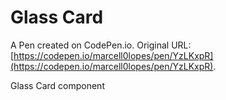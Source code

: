 # Glass Card

A Pen created on CodePen.io. Original URL: [https://codepen.io/marcell0lopes/pen/YzLKxpR](https://codepen.io/marcell0lopes/pen/YzLKxpR).

Glass Card component
